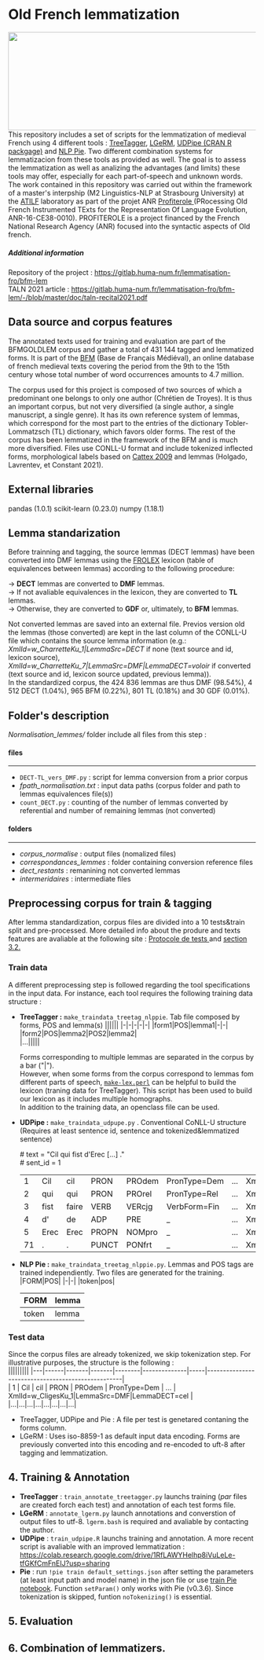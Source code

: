 # Old French lemmatization
<img src="https://i.ibb.co/Tqwv77b/battle-of-roncevaux-from-bl-royal-16-g-vi-f-178-8046ca-1024.jpg" width="1050" height="200">
This repository includes a set of scripts for the lemmatization of medieval French using 4 different tools : <a href="https://www.cis.uni-muenchen.de/~schmid/tools/TreeTagger/">TreeTagger</a>, <a href="http://stella.atilf.fr/LGeRM/">LGeRM</a>, <a href="https://cran.r-project.org/web/packages/udpipe/index.html">UDPipe (CRAN R packgage)</a> and <a href="https://pypi.org/project/nlp-pie/">NLP Pie</a>. Two different combination systems for lemmatizacion from these tools as provided as well. The goal is to assess the lemmatization as well as analizing the advantages (and limits) these tools may offer, especially for each part-of-speech and unknown words.
The work contained in this repository was carried out within the framework of a master's interpship (M2 Linguistics-NLP at Strasbourg University) at the <a href="https://www.atilf.fr/">ATILF</a> laboratory as part of the projet ANR <a href="https://www.lattice.cnrs.fr/projets/projet-anr-profiterole/"> Profiterole </a>(PRocessing Old French Instrumented TExts for the Representation Of Language Evolution, ANR-16-CE38-0010). PROFITEROLE is a project financed by the French National Research Agency (ANR) focused into the syntactic aspects of Old french.

##### Additional information
Repository of the project : https://gitlab.huma-num.fr/lemmatisation-fro/bfm-lem  
TALN 2021 article : https://gitlab.huma-num.fr/lemmatisation-fro/bfm-lem/-/blob/master/doc/taln-recital2021.pdf

## Data source and corpus features  
The annotated texts used for training and evaluation are part of the BFMGOLDLEM corpus and gather a total of 431 144 tagged and lemmatized forms. It is part of the <a href="http://bfm.ens-lyon.fr/">BFM</a> (Base de Français Médiéval), an online database of french medieval texts covering the period from the 9th to the 15th century whose total number of word occurrences amounts to 4.7 million. 

The corpus used for this project is composed of two sources of which a predominant one belongs to only one author (Chrétien de Troyes). It is thus an important corpus, but not very diversified (a single author, a single manuscript, a single genre). It has its own reference system of lemmas, which correspond for the most part to the entries of the dictionary Tobler-Lommatzsch (TL) dictionary, which favors older forms. The rest of the corpus has been lemmatized in the framework of the BFM and is much more diversified. Files use CONLL-U format and include tokenized inflected forms, morphological labels based on <a href="http://bfm.ens-lyon.fr/spip.php?article176">Cattex 2009</a> and lemmas (Holgado, Lavrentev, et Constant 2021).

## External libraries  
pandas (1.0.1)
scikit-learn (0.23.0)
numpy (1.18.1)

## Lemma standarization  
Before trainning and tagging, the source lemmas (DECT lemmas) have been converted into DMF lemmas using the <a href="https://github.com/sheiden/Medieval-French-Language-Toolkit/blob/master/clfrolex-3.0.tsv">FROLEX</a> lexicon (table of equivalences between lemmas) according to the following procedure:

→ **DECT** lemmas are converted to **DMF** lemmas.  
→ If not avaliable equivalences in the lexicon, they are converted to **TL** lemmas.  
→ Otherwise, they are converted to **GDF** or, ultimately, to **BFM** lemmas.  

Not converted lemmas are saved into an external file. Previos version old the lemmas (those converted) are kept in the last column of the CONLL-U file which contains the source lemma information (e.g.: *XmlId=w_CharretteKu_1|LemmaSrc=DECT* if none (text source and id, lexicon source), *XmlId=w_CharretteKu_7|LemmaSrc=DMF|LemmaDECT=voloir* if converted (text source and id, lexicon source updated, previous lemma)).  
In the standardized corpus, the 424 836 lemmas are thus DMF (98.54%), 4 512 DECT (1.04%), 965 BFM (0.22%), 801 TL (0.18%) and 30 GDF (0.01%).  

## Folder's description

*Normalisation_lemmes/* folder include all files from this step :  

#### files
-----
- `DECT-TL_vers_DMF.py` : script for lemma conversion from a prior corpus  
- *fpath_normalisation.txt* : input data paths (corpus folder and path to lemmas equivalences file(s))  
- `count_DECT.py` : counting of the number of lemmas converted by referential and number of remaining lemmas (not converted)  

#### folders
--------
- *corpus_normalise* : output files (nomalized files)  
- *correspondances_lemmes* : folder containing conversion reference files  
- *dect_restants* : remanining not converted lemmas  
- *intermeridaires* : intermediate files  


## Preprocessing corpus for train & tagging
After lemma standardization, corpus files are divided into a 10 tests&train split and pre-processed. More detailed info about the produre and texts features are avaliable at the following site :  <a href="https://gitlab.huma-num.fr/lemmatisation-fro/bfm-lem/-/blob/master/doc/Protocole%20de%20test.pdf"> Protocole de tests </a> and <a href="https://gitlab.huma-num.fr/lemmatisation-fro/bfm-lem/-/blob/master/doc/taln-recital2021.pdf"> section 3.2. </a>

### Train data
A different preprocessing step is followed regarding the tool specifications in the input data. For instance, each tool requires the following training data structure :  
  
- **TreeTagger :** `make_traindata_treetag_nlppie`. Tab file composed by forms, POS and lemma(s)
    ||||||
    |-|-|-|-|-|
    |form1|POS|lemma1|-|-|
    |form2|POS|lemma2|POS2|lemma2|  
    |...|||||
    
    Forms corresponding to multiple lemmas are separated in the corpus by a bar ("|").  
    However, when some forms from the corpus correspond to lemmas fom different parts of speech, <a href="https://gite.lirmm.fr/advanse/sentiment-analysis-webpage/blob/master/resources_on_server/TreeTagger/cmd/make-lex.perl">`make-lex.perl`</a> can be helpful to build the lexicon (traning data for TreeTagger).     This script has been used to build our lexicon as it includes multiple homographs.  
    In addition to the training data, an openclass file can be used.
    
- **UDPipe :** `make_traindata_udpupe.py` . Conventional CoNLL-U structure (Requires at least sentence id, sentence and tokenized&lemmatized sentence)  
  
    \# text = "Cil qui fist d'Erec [...] ."  
    \# sent_id = 1
 
  |||||||||  
  |---|------|-------|-------|--------|--------------|-----|---------------------------------------------------|  
  | 1 | Cil  | cil   | PRON  | PROdem | PronType=Dem | ... | XmlId=w_CligesKu_1\|LemmaSrc=DMF\|LemmaDECT=cel   |  
  | 2 | qui  | qui   | PRON  | PROrel | PronType=Rel | ... | XmlId=w_CligesKu_2\|LemmaSrc=DMF\|LemmaDECT=qui   |  
  | 3 | fist | faire | VERB  | VERcjg | VerbForm=Fin | ... | XmlId=w_CligesKu_3\|LemmaSrc=DMF\|LemmaDECT=faire |  
  | 4 | d'   | de    | ADP   | PRE    | _            | ... | XmlId=w_CligesKu_4\|LemmaSrc=DMF\|LemmaDECT=de    |  
  | 5 | Erec | Erec  | PROPN | NOMpro | _            | ... | XmlId=w_CligesKu_5\|LemmaSrc=DECT                 |  
  | 71 | .    | .     | PUNCT | PONfrt | _            | ... | XmlId=w_CligesKu_71\|LemmaSrc=DMF\|LemmaDECT=.    |  

- **NLP Pie :** `make_traindata_treetag_nlppie.py`. Lemmas and POS tags are trained independiently. Two files are generated for the training.
  |FORM|POS| 
  |-|-|
  |token|pos|  
  
  |FORM|lemma|
  |-|-|
  |token|lemma|  
  

### Test data
Since the corpus files are already tokenized, we skip tokenization step. For illustrative purposes, the structure is the following :  
|||||||||
|---|------|-------|-------|--------|--------------|-----|---------------------------------------------------|  
| 1 | Cil  | cil   | PRON  | PROdem | PronType=Dem | ... | XmlId=w_CligesKu_1\|LemmaSrc=DMF\|LemmaDECT=cel   |
|...|...|...|...|...|...|...|...|

- TreeTagger, UDPipe and Pie : A file per test is genetared contaning the forms column. 
- LGeRM : Uses iso-8859-1 as default input data encoding. Forms are previously converted into this encoding and re-encoded to uft-8 after tagging and lemmatization.  

## 4. Training & Annotation

- **TreeTagger** : `train_annotate_treetagger.py` launchs training (*par* files are created forch each test) and annotation of each test forms file.
- **LGeRM** : `annotate_lgerm.py` launch annotations and converstion of output files to utf-8. `lgerm.bash` is required and avaliable by contacting the author.
- **UDPipe** : `train_udpipe.R` launchs training and annotation. A more recent script is avaliable with an improved lemmatization : https://colab.research.google.com/drive/1RfLAWYHelhp8iVuLeLe-tfGKfCmFnEIJ?usp=sharing  
- **Pie** : run `!pie train default_settings.json` after setting the parameters (at least input path and model name) in the json file or use <a href="https://colab.research.google.com/drive/1lTXwt55hTxRhyP-HRXm-MUzSCcSt_rbb?usp=sharing">train Pie notebook</a>. Function `setParam()` only works with Pie (v0.3.6). Since tokenization is skipped, funtion `noTokenizing()` is essential.

## 5. Evaluation

## 6. Combination of lemmatizers.
